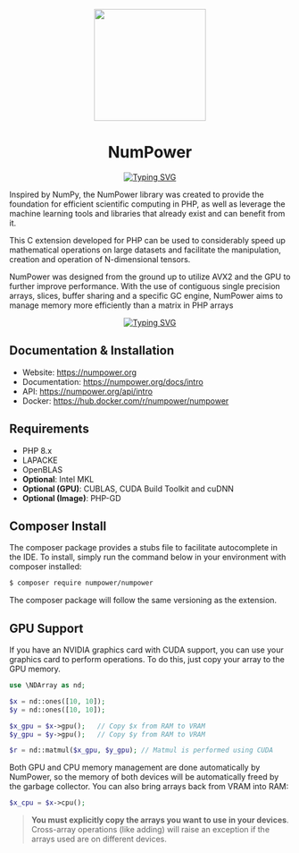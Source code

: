 <p align="center">
  <img src="https://github.com/NumPower/numpower/assets/1107499/ea2e8895-a1ab-4212-bd91-033e9afa711b" width="200" height="200">
</p>
<h1 align="center">NumPower</h1>
<p align="center">
<a href="https://git.io/typing-svg"><img src="https://readme-typing-svg.demolab.com?font=Fira+Code&duration=2000&pause=500&multiline=true&width=435&height=100&separator=%3C&lines=%24a+%3D+nd%3A%3Aarray(%5B%5B1%2C+2%5D%2C+%5B3%2C+4%5D%5D);%3C%24b+%3D+%24a+*+2;%3Cprint_r(%24b);" alt="Typing SVG" /></a>
</p>

Inspired by NumPy, the NumPower library was created to provide the foundation for efficient scientific computing in PHP, as well as leverage the machine learning tools and libraries that already exist and can benefit from it.
<p></p>
This C extension developed for PHP can be used to considerably speed up mathematical operations on large datasets and facilitate the manipulation, creation and operation of N-dimensional tensors.
<p></p>
NumPower was designed from the ground up to utilize AVX2 and the GPU to further improve performance. With the use of contiguous single precision arrays, slices, buffer sharing and a specific GC engine, 
NumPower aims to manage memory more efficiently than a matrix in PHP arrays

<p></p>
<p align="center">
<a href="https://git.io/typing-svg"><img src="https://readme-typing-svg.demolab.com?font=Fira+Code&duration=2000&pause=500&multiline=true&width=435&height=100&separator=%3C&lines=%24a_gpu+%3D+%24a-%3Egpu();%3C%24b_gpu+%3D+%24b-%3Egpu();%3C%24m+%3D+nd%3A%3Amatmul(%24a_gpu%2C+%24b_gpu);" alt="Typing SVG" /></a>
</p>

## Documentation & Installation

- Website: https://numpower.org
- Documentation: https://numpower.org/docs/intro
- API: https://numpower.org/api/intro
- Docker: https://hub.docker.com/r/numpower/numpower

## Requirements
- PHP 8.x
- LAPACKE
- OpenBLAS
- **Optional**: Intel MKL
- **Optional (GPU)**: CUBLAS, CUDA Build Toolkit and cuDNN
- **Optional (Image)**: PHP-GD

## Composer Install
The composer package provides a stubs file to facilitate autocomplete in the IDE. To install, simply run the command below in your environment with composer installed:

```bash
$ composer require numpower/numpower
```

The composer package will follow the same versioning as the extension.

## GPU Support

If you have an NVIDIA graphics card with CUDA support, you can use your graphics card 
to perform operations. To do this, just copy your array to the GPU memory.

```php
use \NDArray as nd;

$x = nd::ones([10, 10]);
$y = nd::ones([10, 10]);

$x_gpu = $x->gpu();   // Copy $x from RAM to VRAM
$y_gpu = $y->gpu();   // Copy $y from RAM to VRAM

$r = nd::matmul($x_gpu, $y_gpu); // Matmul is performed using CUDA
```

Both GPU and CPU memory management are done automatically by NumPower, so the memory of both devices will be 
automatically freed by the garbage collector.  You can also bring arrays back from VRAM into RAM:

```php 
$x_cpu = $x->cpu();
```

> **You must explicitly copy the arrays you want to use in your devices**. Cross-array operations (like adding) will 
> raise an exception if the arrays used are on different devices.
